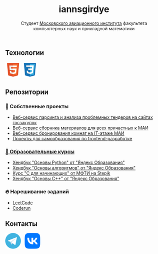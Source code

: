 <header>
  <h1 align="center">iannsgirdye</h1>
  <p align="center">Студент <a href="https://mai.ru">Московского авиационного института</a> факультета компьютерных наук и прикладной математики</p>
</header>
<main>
  <section>
    <h2>Технологии</h2>
    <p align="left">
      <a href="https://github.com/iannsgirdye"><img src="./images/html.svg" alt="HTML" title="HTML" height="50" width="50"/></a>
      <a href="https://github.com/iannsgirdye"><img src="./images/css.svg" alt="CSS" title="CSS" height="50" width="50"/></a>
    </p>
  </section>
  <section>
    <h2>Репозитории</h2>
    <article>
      <h3>🧸 Собственные проекты</h3>
      <ul>
        <li><a href="https://github.com/the-tender-team/tender-parsing">Веб-сервис парсинга и анализа проблемных тендеров на сайтах госзакупок</a></li>
        <li><a href="https://github.com/iannsgirdye/mai_library">Веб-сервис сборника материалов для всех причастных к МАИ</a></li>
        <li><a href="https://github.com/iannsgirdye/mai_booking-auditoriums">Веб-сервис бронирования комнат на IT-этаже МАИ</a>
        <li><a href="https://github.com/iannsgirdye/frontend">Проекты для самообразования по frontend-разработке</li>
      </ul>
    </article>
    <article>
      <h3>📖 Образовательные курсы</h3>
      <ul>
        <li><a href="https://github.com/iannsgirdye/yandex_python">Хендбук "Основы Python" от "Яндекс Образования"</a></li>
        <li><a href="https://github.com/iannsgirdye/yandex_algorithms">Хендбук "Основы алгоритмов" от "Яндекс Образования"</a></li>
        <li><a href="https://github.com/iannsgirdye/stepik_mfti-c">Курс "C для начинающих" от МФТИ на Stepik</a></li>
        <li><a href="https://github.com/iannsgirdye/yandex_cpp">Хендбук "Основы C++" от "Яндекс Образования"</a></li>
      </ul>
    </article>
    <article>
      <h3>🔥 Нарешивание заданий</h3>
      <ul>
        <li><a href="https://github.com/iannsgirdye/leetcode">LeetCode</a></li>
        <li><a href="https://github.com/iannsgirdye/yandex_coderun">Coderun</a></li>
      </ul>
    </article>
  </section>
  <section>
    <h2>Контакты</h2>
    <p aligh="left">
      <a href="https://t.me/iannsgirdye" target="_blank"><img src="./images/telegram.svg" alt="Telegram" title="Telegram" height="50" width="50"/></a>
      &nbsp;
      <a href="https://vk.com/iannsgirdye" target="_blank"><img src="./images/vk.svg" alt="VK" title="VK" height="50" width="50"/></a>
    </p>
  </section>
</main>

<!--
**iannsgirdye/iannsgirdye** is a ✨ _special_ ✨ repository because its `README.md` (this file) appears on your GitHub profile.

Here are some ideas to get you started:

- 🔭 I’m currently working on ...
- 🌱 I’m currently learning ...
- 👯 I’m looking to collaborate on ...
- 🤔 I’m looking for help with ...
- 💬 Ask me about ...
- 📫 How to reach me: ...
- 😄 Pronouns: ...
- ⚡ Fun fact: ...
-->
